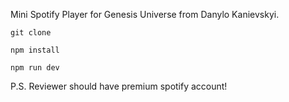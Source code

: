 Mini Spotify Player for Genesis Universe from Danylo Kanievskyi.

```
git clone

npm install

npm run dev

```

P.S. Reviewer should have premium spotify account!